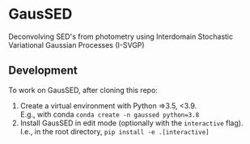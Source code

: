 # GausSED
Deconvolving SED's from photometry using Interdomain Stochastic Variational Gaussian Processes (I-SVGP) 


## Development

To work on GausSED, after cloning this repo:
1. Create a virtual environment with Python =>3.5, <3.9.  
E.g., with conda `conda create -n gaussed python=3.8`
2. Install GausSED in edit mode (optionally with the `interactive` flag).  
I.e., in the root directory, `pip install -e .[interactive]`